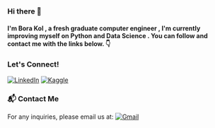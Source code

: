 ### Hi there 👋

#### I'm Bora Kol , a fresh graduate computer engineer , I'm currently improving myself on Python and Data Science . You can follow and contact me with the links below. 👇

### Let's Connect!
[![LinkedIn](https://img.shields.io/badge/LinkedIn-blue?style=for-the-badge&logo=linkedin)](https://www.linkedin.com/in/borakol/)
[![Kaggle](https://img.shields.io/badge/Kaggle-blue?style=for-the-badge&logo=kaggle)](https://www.kaggle.com/borakol1)


### 📬 Contact Me
For any inquiries, please email us at: [![Gmail](https://img.shields.io/badge/Gmail-blue?style=for-the-badge&logo=gmail)](mailto:borakol07@gmail.com)
